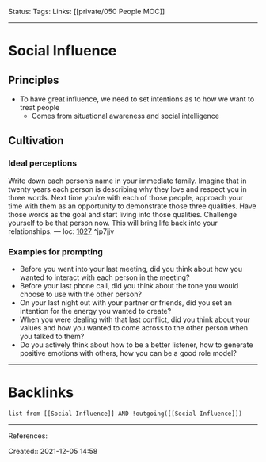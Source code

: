 Status: 
Tags: 
Links: [[private/050 People MOC]]
___
# Social Influence
## Principles
- To have great influence, we need to set intentions as to how we want to treat people
	- Comes from situational awareness and social intelligence
## Cultivation
### Ideal perceptions
Write down each person’s name in your immediate family. Imagine that in twenty years each person is describing why they love and respect you in three words. Next time you’re with each of those people, approach your time with them as an opportunity to demonstrate those three qualities. Have those words as the goal and start living into those qualities. Challenge yourself to be that person now. This will bring life back into your relationships. — loc: [1027]()  ^jp7jjv
### Examples for prompting
- Before you went into your last meeting, did you think about how you wanted to interact with each person in the meeting? 
- Before your last phone call, did you think about the tone you would choose to use with the other person? 
- On your last night out with your partner or friends, did you set an intention for the energy you wanted to create? 
- When you were dealing with that last conflict, did you think about your values and how you wanted to come across to the other person when you talked to them? 
- Do you actively think about how to be a better listener, how to generate positive emotions with others, how you can be a good role model? 
___
# Backlinks
```dataview
list from [[Social Influence]] AND !outgoing([[Social Influence]])
```
___
References:

Created:: 2021-12-05 14:58
